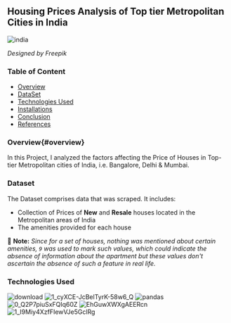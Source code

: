 ## Housing Prices Analysis of Top tier Metropolitan Cities in India
![india](https://user-images.githubusercontent.com/19205616/118313918-0e110500-b511-11eb-8434-b5e7bccd1867.jpg)

*Designed by Freepik*

### Table of Content
- [Overview](#overview)
- [DataSet](#dataSet)
- [Technologies Used](#technologies%20used)
- [Installations](#installations)
- [Conclusion](#conclusion)
- [References](#references)

### Overview{#overview}
In this Project, I analyzed the factors affecting the Price of Houses in Top-tier Metropolitan cities of India, i.e. Bangalore, Delhi & Mumbai.

### Dataset
The Dataset comprises data that was scraped. It includes:
- Collection of Prices of **New** and **Resale** houses located in the Metropolitan areas of India 
- The amenities provided for each house

📌 **Note:** *Since for a set of houses, nothing was mentioned about certain amenities, `9` was used to mark such values, which could indicate the absence of information about the apartment but these values don't ascertain the absence of such a feature in real life.*

### Technologies Used
![download](https://user-images.githubusercontent.com/19205616/118313785-e457de00-b510-11eb-8902-2039edaa014c.png)
![1_cyXCE-JcBelTyrK-58w6_Q](https://user-images.githubusercontent.com/19205616/118313792-e6ba3800-b510-11eb-9f3c-9ba45eecb743.png)
![pandas](https://user-images.githubusercontent.com/19205616/118313797-e883fb80-b510-11eb-91aa-3c17f2d1bcd6.jpg)
![0_Q2P7piuSxFQIq60Z](https://user-images.githubusercontent.com/19205616/118313806-e9b52880-b510-11eb-99ae-1ad2c9e871e8.jpg)
![EhGuwXWXgAEERcn](https://user-images.githubusercontent.com/19205616/118313811-eb7eec00-b510-11eb-94d1-ef3bc9db4768.png)
![1_I9Miy4XzfFIewVJe5GclRg](https://user-images.githubusercontent.com/19205616/118313813-ed48af80-b510-11eb-9b06-3204c4c7c7a3.png)
